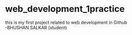 # web_development_1practice
this is my first project related to web development in Github <br>
-BHUSHAN SALKAR (student)
